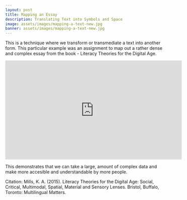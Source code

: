 ```yaml
---
layout: post
title: Mapping an Essay
description: Translating Text into Symbols and Space
image: assets/images/mapping-a-text-new.jpg
banner: assets/images/mapping-a-text-new.jpg
---
```

<p><span>
This is a technique where we transform or transmediate a text into another form. This particular example was an assignment to map out a rather dense and complex essay from the book - Literacy Theories for the Digital Age.
</span></p>

<p><span>
<iframe width="560" height="315" src="https://www.youtube.com/embed/r97LeQO6Yaw" frameborder="0" allow="accelerometer; autoplay; encrypted-media; gyroscope; picture-in-picture" allowfullscreen></iframe>
</span></p>

<p><span>
This demonstrates that we can take a large, amount of complex data and make more accesible and understandable by more people.
</span></p>

Citation:
Mills, K. A. (2015). Literacy Theories for the Digital Age:  Social, Critical, Multimodal, Spatial, Material and Sensory Lenses. Bristol, Buffalo, Toronto: Multilingual Matters.